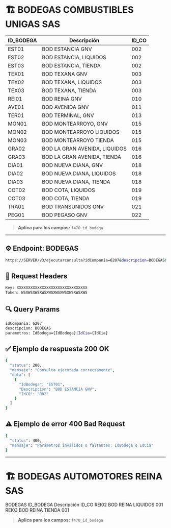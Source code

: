 # 🏗️ BODEGAS COMBUSTIBLES UNIGAS SAS

| **ID_BODEGA** | **Descripción**                     | **ID_CO** |
|----------------|-------------------------------------|------------|
| EST01 | BOD ESTANCIA GNV | 002 |
| EST02 | BOD ESTANCIA, LIQUIDOS | 002 |
| EST03 | BOD ESTANCIA, TIENDA | 002 |
| TEX01 | BOD TEXANA GNV | 003 |
| TEX02 | BOD TEXANA, LIQUIDOS | 003 |
| TEX03 | BOD TEXANA, TIENDA | 003 |
| REI01 | BOD REINA GNV | 010 |
| AVE01 | BOD AVENIDA GNV | 011 |
| TER01 | BOD TERMINAL, GNV | 013 |
| MON01 | BOD MONTEARROYO, GNV | 015 |
| MON02 | BOD MONTEARROYO LIQUIDOS | 015 |
| MON03 | BOD MONTEARROYO TIENDA | 015 |
| GRA02 | BOD LA GRAN AVENIDA, LIQUIDOS | 016 |
| GRA03 | BOD LA GRAN AVENIDA, TIENDA | 016 |
| DIA01 | BOD NUEVA DIANA, GNV | 018 |
| DIA02 | BOD NUEVA DIANA, LIQUIDOS | 018 |
| DIA03 | BOD NUEVA DIANA, TIENDA | 018 |
| COT02 | BOD COTA, LIQUIDOS | 019 |
| COT03 | BOD COTA, TIENDA | 019 |
| TRA01 | BOD TRANSUNIDOS GNV | 021 |
| PEG01 | BOD PEGASO GNV | 022 |

> **Aplica para los campos:** `f470_id_bodega`

---

## ⚙️ Endpoint: **BODEGAS**

```bash
https://SERVER/v3/ejecutarconsulta?idCompania=6207&descripcion=BODEGAS&parametros=IdBodega={IdBodega}|IdCia={IdCia}
```

## 🧾 Request Headers
```bash
Key: XXXXXXXXXXXXXXXXXXXXXXXXXXXXXXX
Token: WSXWSXWSXWSXWSXWSXWSXWSXWSXWS
```

## 🔍 Query Params
```bash
idCompania: 6207
descripcion: BODEGAS
parametros: IdBodega={IdBodega}|IdCia={IdCia}
```

## ✅ Ejemplo de respuesta 200 OK
```bash
{
  "status": 200,
  "mensaje": "Consulta ejecutada correctamente",
  "data": [
    {
      "IdBodega": "EST01",
      "Descripcion": "BOD ESTANCIA GNV",
      "IdCO": "002"
    }
  ]
}
```

## ⚠️ Ejemplo de error 400 Bad Request
```bash
{
  "status": 400,
  "mensaje": "Parámetros inválidos o faltantes: IdBodega o IdCia"
}
```
---

# 🏗️ BODEGAS AUTOMOTORES REINA SAS

BODEGAS
ID_BODEGA Descripción ID_CO
REI02 BOD REINA LIQUIDOS 001
REI03 BOD REINA TIENDA 001
> **Aplica para los campos:** `f470_id_bodega`
